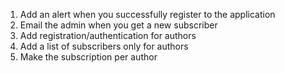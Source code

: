 1. Add an alert when you successfully register to the application
2. Email the admin when you get a new subscriber
3. Add registration/authentication for authors
4. Add a list of subscribers only for authors
5. Make the subscription per author